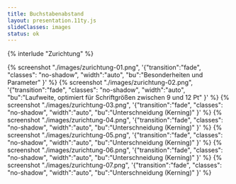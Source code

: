 ```yaml
---
title: Buchstabenabstand
layout: presentation.11ty.js
slideClasses: images
status: ok
---
```


{% interlude "Zurichtung" %}

{% screenshot "./images/zurichtung-01.png", '{"transition":"fade", "classes": "no-shadow", "width":"auto", "bu":"Besonderheiten und Parameter" }' %}
{% screenshot "./images/zurichtung-02.png", '{"transition":"fade", "classes": "no-shadow", "width":"auto", "bu":"Laufweite, optimiert für Schriftgrößen zwischen 9 und 12 Pt" }' %}
{% screenshot "./images/zurichtung-03.png", '{"transition":"fade", "classes": "no-shadow", "width":"auto", "bu":"Unterschneidung (Kerning)" }' %}
{% screenshot "./images/zurichtung-04.png", '{"transition":"fade", "classes": "no-shadow", "width":"auto", "bu":"Unterschneidung (Kerning)" }' %}
{% screenshot "./images/zurichtung-05.png", '{"transition":"fade", "classes": "no-shadow", "width":"auto", "bu":"Unterschneidung (Kerning)" }' %}
{% screenshot "./images/zurichtung-06.png", '{"transition":"fade", "classes": "no-shadow", "width":"auto", "bu":"Unterschneidung (Kerning)" }' %}
{% screenshot "./images/zurichtung-07.png", '{"transition":"fade", "classes": "no-shadow", "width":"auto", "bu":"Unterschneidung (Kerning)" }' %}

